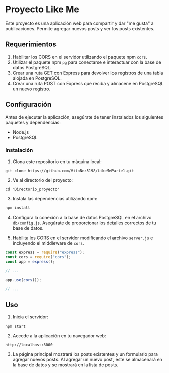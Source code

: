 # Proyecto Like Me

Este proyecto es una aplicación web para compartir y dar "me gusta" a publicaciones. Permite agregar nuevos posts y ver los posts existentes.

## Requerimientos

1. Habilitar los CORS en el servidor utilizando el paquete npm `cors`. 
2. Utilizar el paquete npm `pg` para conectarse e interactuar con la base de datos PostgreSQL. 
3. Crear una ruta GET con Express para devolver los registros de una tabla alojada en PostgreSQL.
4. Crear una ruta POST con Express que reciba y almacene en PostgreSQL un nuevo registro.

## Configuración

Antes de ejecutar la aplicación, asegúrate de tener instalados los siguientes paquetes y dependencias:

- Node.js 
- PostgreSQL 

### Instalación

1. Clona este repositorio en tu máquina local:

```
git clone https://github.com/VitoNez5198/LikeMeParte1.git
```

2. Ve al directorio del proyecto:

```
cd 'Directorio_proyecto'
```

3. Instala las dependencias utilizando npm:

```
npm install
```

4. Configura la conexión a la base de datos PostgreSQL en el archivo `db/config.js`. Asegúrate de proporcionar los detalles correctos de tu base de datos.

5. Habilita los CORS en el servidor modificando el archivo `server.js` e incluyendo el middleware de `cors`.

```javascript
const express = require("express");
const cors = require("cors");
const app = express();

// ...

app.use(cors());

// ...
```

## Uso

1. Inicia el servidor:

```
npm start
```

2. Accede a la aplicación en tu navegador web:

```
http://localhost:3000
```

3. La página principal mostrará los posts existentes y un formulario para agregar nuevos posts. Al agregar un nuevo post, este se almacenará en la base de datos y se mostrará en la lista de posts.
